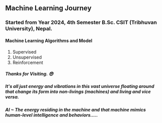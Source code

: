 ## Machine Learning Journey
### Started from Year 2024, 4th Semester B.Sc. CSIT (Tribhuvan University), Nepal.

#### Machine Learning Algorithms and Model
1. Supervised
2. Unsupervised
3. Reinforcement

##### Thanks for Visiting. 😎

##### It's all just energy and vibrations in this vast universe floating around that change its form into non-livings (machines) and living and vice versa. 

##### AI ~ The energy residing in the machine and that machine mimics human-level intelligence and behaviors.....